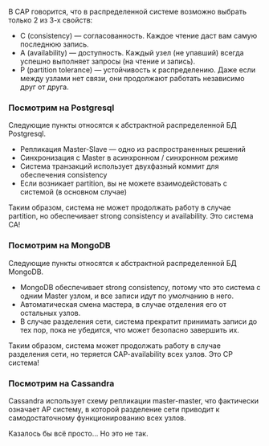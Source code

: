 В CAP говорится, что в распределенной системе возможно выбрать только 2 из 3-х свойств:  
  
- C (consistency) — согласованность. Каждое чтение даст вам самую последнюю запись.
- A (availability) — доступность. Каждый узел (не упавший) всегда успешно выполняет запросы (на чтение и запись).
- P (partition tolerance) — устойчивость к распределению. Даже если между узлами нет связи, они продолжают работать независимо друг от друга.

### Посмотрим на Postgresql
Следующие пункты относятся к абстрактной распределенной БД Postgresql.  

- Репликация Master-Slave — одно из распространенных решений
- Синхронизация с Master в асинхронном / синхронном режиме
- Система транзакций использует двухфазный коммит для обеспечения consistency
- Если возникает partition, вы не можете взаимодейстовать с системой (в основном случае)

Таким образом, система не может продолжать работу в случае partition, но обеспечивает strong consistency и availability. Это система CA!  
### Посмотрим на MongoDB
Следующие пункты относятся к абстрактной распределенной БД MongoDB.  

- MongoDB обеспечивает strong consistency, потому что это система с одним Master узлом, и все записи идут по умолчанию в него.
- Автоматическая смена мастера, в случае отделения его от остальных узлов.
- В случае разделения сети, система прекратит принимать записи до тех пор, пока не убедится, что может безопасно завершить их.

Таким образом, система может продолжать работу в случае разделения сети, но теряется CAP-availability всех узлов. Это CP система!  
### Посмотрим на Cassandra

Cassandra использует схему репликации master-master, что фактически означает AP систему, в которой разделение сети приводит к самодостаточному функционированию всех узлов.  
  
Казалось бы всё просто… Но это не так.